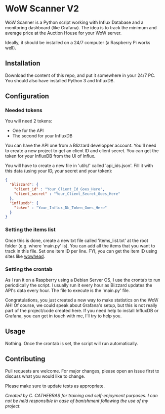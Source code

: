 # WoW Scanner V2

WoW Scanner is a Python script working with Influx Database and a monitoring dashboard (like Grafana).
The idea is to track the minimum and average price at the Auction House for your WoW server.

Ideally, it should be installed on a 24/7 computer (a Raspberry Pi works well).

## Installation

Download the content of this repo, and put it somewhere in your 24/7 PC.
You should also have installed Python 3 and InfluxDB.

## Configuration
### Needed tokens
You will need 2 tokens:
* One for the API
* The second for your InfluxDB

You can have the API one from a Blizzard developper account. You'll need to create a new project to get an client ID and client secret.
You can get the token for your InfluxDB from the UI of Influx.

You will have to create a new file in 'utils/' called 'api_ids.json'. Fill it with this data (using your ID, your secret and your token):

```json
{
  "blizzard": {
    "client_id" : "Your_Client_Id_Goes_Here",
    "client_secret" : "Your_Client_Secret_Goes_Here"
  },
  "influxdb": {
    "token" : "Your_Influx_Db_Token_Goes_Here"
  }
}

```
### Setting the items list
Once this is done, create a new txt file called 'items_list.txt' at the root folder (e.g. where 'main.py' is). You can add all the items that you want to track in this file. Set one item ID per line.
FYI, you can get the item ID using sites like [wowhead](https://www.wowhead.com).

### Setting the crontab
As I run it on a Raspberry using a Debian Server OS, I use the crontab to run periodically the script. I usually run it every hour as Blizzard updates the API's data every hour.
The file to execute is the 'main.py' file.

Congratulations, you just created a new way to make statistics on the WoW AH!
Of course, we could speak about Grafana's setup, but this is not really part of the project/code created here. If you need help to install InfluxDB or Grafana, you can get in touch with me, I'll try to help you.

## Usage

Nothing. Once the crontab is set, the script will run automatically. 

## Contributing
Pull requests are welcome. For major changes, please open an issue first to discuss what you would like to change.

Please make sure to update tests as appropriate.

*Created by C. CATHEBRAS for training and self-enjoyment purposes. I can not be held responsible in case of banishment following the use of my project.*
